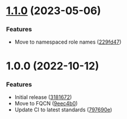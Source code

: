 # [1.1.0](https://github.com/de-it-krachten/ansible-role-wordpress/compare/v1.0.0...v1.1.0) (2023-05-06)


### Features

* Move to namespaced role names ([229fd47](https://github.com/de-it-krachten/ansible-role-wordpress/commit/229fd475132950bd9d2066d999fd919d4b4db427))

# 1.0.0 (2022-10-12)


### Features

* Initial release ([3181672](https://github.com/de-it-krachten/ansible-role-wordpress/commit/31816727ea4a6189651ed72fa1f72fde20cca31c))
* Move to FQCN ([9eec4b0](https://github.com/de-it-krachten/ansible-role-wordpress/commit/9eec4b011dab7b5a846cf4a893bdc6ef150213e9))
* Update CI to latest standards ([797690e](https://github.com/de-it-krachten/ansible-role-wordpress/commit/797690efc659369d2db1418d78c4e9ab3ce9c3ae))
